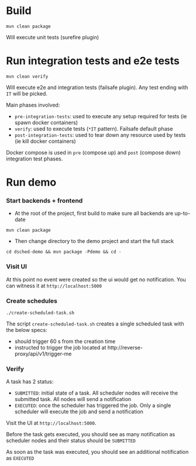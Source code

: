 # Build

`mvn clean package`

Will execute unit tests (surefire plugin)

# Run integration tests and e2e tests

`mvn clean verify`

Will execute e2e and integration tests (failsafe plugin). Any test ending with `IT` will be picked.

Main phases involved:

- `pre-integration-tests`: used to execute any setup required for tests (ie spawn docker containers)
- `verify`: used to execute tests (`*IT` pattern). Failsafe default phase 
- `post-integration-tests`: used to tear down any resource used by tests (ie kill docker containers)

Docker compose is used in `pre` (compose up) and `post` (compose down) integration test phases. 

# Run demo

### Start backends + frontend

- At the root of the project, first build to make sure all backends are up-to-date

`mvn clean package`

- Then change directory to the demo project and start the full stack

`cd dsched-demo && mvn package -Pdemo && cd -`

### Visit UI

At this point no event were created so the ui would get no notification. You can witness it at `http://localhost:5000`

### Create schedules

`./create-scheduled-task.sh`

The script `create-scheduled-task.sh` creates a single scheduled task with the below specs:

- should trigger 60 s from the creation time
- instructed to trigger the job located at http://reverse-proxy/api/v1/trigger-me

### Verify

A task has 2 status:

- `SUBMITTED`: initial state of a task. All scheduler nodes will receive the submitted task. All nodes will send a notification
- `EXECUTED`: once the scheduler has triggered the job. Only a single scheduler will execute the job and send a notification

Visit the UI at `http://localhost:5000`.

Before the task gets executed, you should see as many notification as scheduler nodes and their status should be `SUBMITTED`

As soon as the task was executed, you should see an additional notification as `EXECUTED`

